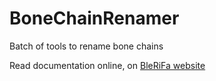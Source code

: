 # BoneChainRenamer
Batch of tools to rename bone chains

Read documentation online, on [BleRiFa website][1]

[1]: http://BleRiFa.com/en/tools/BoneChainRenamer/
